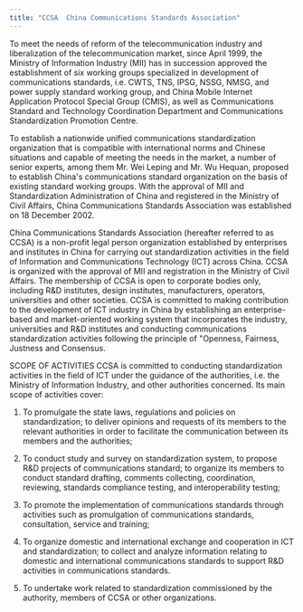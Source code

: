 ```yaml
---
title: "CCSA  China Communications Standards Association"
---
```


To meet the needs of reform of the telecommunication industry and liberalization of the telecommunication market, since April 1999, the Ministry of Information Industry (MII) has in succession approved the establishment of six working groups specialized in development of communications standards, i.e. CWTS, TNS, IPSG, NSSG, NMSG, and power supply standard working group, and China Mobile Internet Application Protocol Special Group (CMIS), as well as Communications Standard and Technology Coordination Department and Communications Standardization Promotion Centre.

To establish a nationwide unified communications standardization organization that is compatible with international norms and Chinese situations and capable of meeting the needs in the market, a number of senior experts, among them Mr. Wei Leping and Mr. Wu Hequan, proposed to establish China's communications standard organization on the basis of existing standard working groups. With the approval of MII and Standardization Administration of China and registered in the Ministry of Civil Affairs, China Communications Standards Association was established on 18 December 2002.

China Communications Standards Association (hereafter referred to as CCSA) is a non-profit legal person organization established by enterprises and institutes in China for carrying out standardization activities in the field of Information and Communications Technology (ICT) across China. CCSA is organized with the approval of MII and registration in the Ministry of Civil Affairs.
The membership of CCSA is open to corporate bodies only, including R&D institutes, design institutes, manufacturers, operators, universities and other societies.
CCSA is committed to making contribution to the development of ICT industry in China by establishing an enterprise-based and market-oriented working system that incorporates the industry, universities and R&D institutes and conducting communications standardization activities following the principle of "Openness, Fairness, Justness and Consensus.

SCOPE OF ACTIVITIES
CCSA is committed to conducting standardization activities in the field of ICT under the guidance of the authorities, i.e. the Ministry of Information Industry, and other authorities concerned. Its main scope of activities cover:

1. To promulgate the state laws, regulations and policies on standardization; to deliver opinions and requests of its members to the relevant authorities in order to facilitate the communication between its members and the authorities;

2. To conduct study and survey on standardization system, to propose R&D projects of communications standard; to organize its members to conduct  standard drafting, comments collecting, coordination, reviewing, standards compliance testing, and interoperability testing;

3. To promote the implementation of communications standards through activities such as promulgation of communications standards, consultation, service and training;

4. To organize domestic and international exchange and cooperation in ICT and standardization; to collect and analyze information relating to domestic and international communications standards to support R&D activities in communications standards.

5. To undertake work related to standardization commissioned by the authority, members of CCSA or other organizations.

